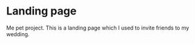 # Landing page

Me pet project. This is a landing page which I used to invite friends to my wedding.
